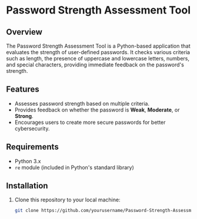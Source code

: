 # Password Strength Assessment Tool

## Overview
The Password Strength Assessment Tool is a Python-based application that evaluates the strength of user-defined passwords. It checks various criteria such as length, the presence of uppercase and lowercase letters, numbers, and special characters, providing immediate feedback on the password's strength.

## Features
- Assesses password strength based on multiple criteria.
- Provides feedback on whether the password is **Weak**, **Moderate**, or **Strong**.
- Encourages users to create more secure passwords for better cybersecurity.

## Requirements
- Python 3.x
- `re` module (included in Python's standard library)

## Installation
1. Clone this repository to your local machine:
   ```bash
   git clone https://github.com/yourusername/Password-Strength-Assessment-Tool.git
